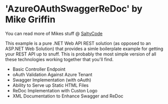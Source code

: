 # 'AzureOAuthSwaggerReDoc' by Mike Griffin
You can read more of Mikes stuff @ [SaltyCode](https://saltycode.blogspot.com)

This example is a pure .NET Web API REST solution (as opposed to an ASP.NET Web Solution) that provides a simle boilerplate example for getting your REST API up to snuff. This is probably the most simple version of all these technologies working together that you'll find. 


* Basic Controller Endpoint
* oAuth Validation Against Azure Tenant
* Swagger Implementation (with oAuth)
* Ability to Serve up Static HTML Files
* ReDoc Implementation with Custon Logo
* XML Documentation to Enhance Swagger and ReDoc
